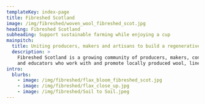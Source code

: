 ```yaml
---
templateKey: index-page
title: Fibreshed Scotland
image: /img/fibreshed/woven_wool_fibreshed_scot.jpg
heading: Fibreshed Scotland
subheading: Support sustainable farming while enjoying a cup
mainpitch:
  title: Uniting producers, makers and artisans to build a regenerative textile economy in Scotland.
  description: >
    Fibreshed Scotland is a growing community of producers, makers, consumers, 
    and educators who work with and promote locally produced wool, linen, leather and natural dye products.
intro:
  blurbs:
    - image: /img/fibreshed/flax_bloom_fibreshed_scot.jpg
    - image: /img/fibreshed/flax_close_up.jpg
    - image: /img/fibreshed/Soil to Soil.jpeg
---
```

